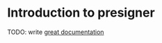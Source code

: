 # Introduction to presigner

TODO: write [great documentation](http://jacobian.org/writing/what-to-write/)
